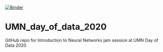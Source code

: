 [![Binder](https://mybinder.org/badge_logo.svg)](https://mybinder.org/v2/gh/danny-moncada/UMN_day_of_data_2020/master)


# UMN_day_of_data_2020
GitHub repo for Introduction to Neural Networks jam session at UMN Day of Data 2020
